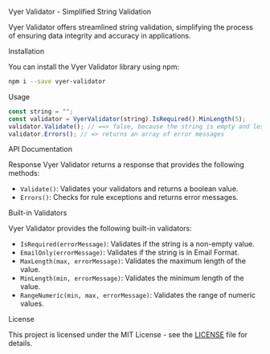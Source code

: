 Vyer Validator - Simplified String Validation

Vyer Validator offers streamlined string validation, simplifying the process of ensuring data integrity and accuracy in applications.

Installation

You can install the Vyer Validator library using npm:

```bash
npm i --save vyer-validator
```

Usage

```javascript
const string = "";
const validator = VyerValidator(string).IsRequired().MinLength(5);
validator.Validate(); // ==> false, because the string is empty and less than 5 characters
validator.Errors(); // => returns an array of error messages
```

API Documentation

Response
Vyer Validator returns a response that provides the following methods:

- `Validate()`: Validates your validators and returns a boolean value.
- `Errors()`: Checks for rule exceptions and returns error messages.

Built-in Validators

Vyer Validator provides the following built-in validators:

- `IsRequired(errorMessage)`: Validates if the string is a non-empty value.
- `EmailOnly(errorMessage)`: Validates if the string is in Email Format.
- `MaxLength(max, errorMessage)`: Validates the maximum length of the value.
- `MinLength(min, errorMessage)`: Validates the minimum length of the value.
- `RangeNumeric(min, max, errorMessage)`: Validates the range of numeric values.

License

This project is licensed under the MIT License - see the [LICENSE](LICENSE) file for details.
